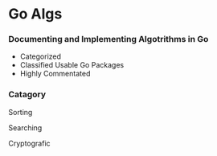 # Go Algs

### Documenting and Implementing Algotrithms in Go
- Categorized
- Classified Usable Go Packages
- Highly Commentated


### Catagory

Sorting

Searching

Cryptografic

